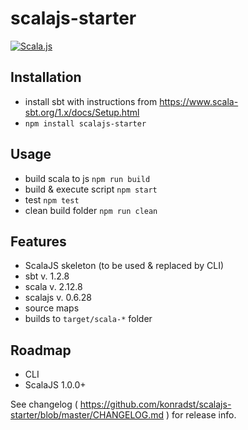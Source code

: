 # scalajs-starter

[![Scala.js](https://www.scala-js.org/assets/badges/scalajs-0.6.17.svg)](https://www.scala-js.org)

## Installation
- install sbt with instructions from https://www.scala-sbt.org/1.x/docs/Setup.html
- ```npm install scalajs-starter```

## Usage
- build scala to js ```npm run build```
- build & execute script ```npm start```
- test ```npm test```
- clean build folder ```npm run clean```

## Features
- ScalaJS skeleton (to be used & replaced by CLI)
- sbt v. 1.2.8
- scala v. 2.12.8
- scalajs v. 0.6.28
- source maps
- builds to `target/scala-*` folder

## Roadmap
- CLI
- ScalaJS 1.0.0+

See changelog ( https://github.com/konradst/scalajs-starter/blob/master/CHANGELOG.md ) for release info.